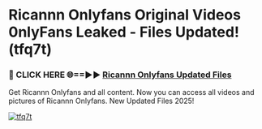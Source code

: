 # Ricannn Onlyfans Original Videos 0nlyFans Leaked - Files Updated! (tfq7t)

<h3>🔴 CLICK HERE 🌐==►► <a href="https://tinyurl.com/ehrbuxhb" rel="nofollow">Ricannn Onlyfans Updated Files</a></h3>

Get Ricannn Onlyfans and all content. Now you can access all videos and pictures of Ricannn Onlyfans. New Updated Files 2025!

[![tfq7t](https://i.imgur.com/lVYEuWS.gif)](https://tinyurl.com/ehrbuxhb)
